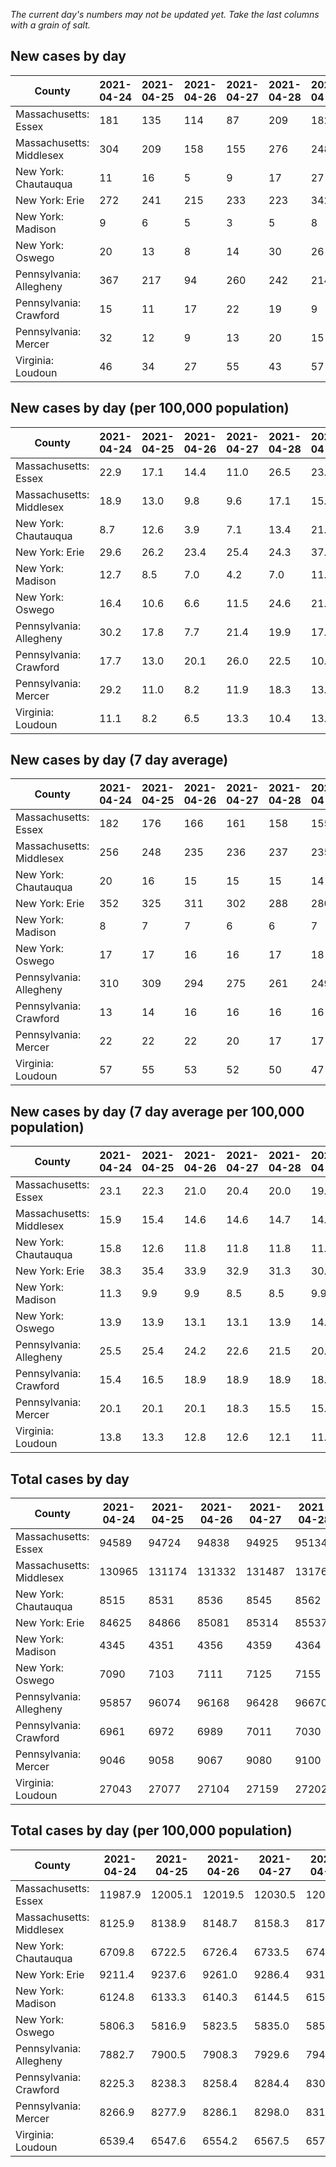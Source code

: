 _The current day's numbers may not be updated yet. Take the last columns with a grain of salt._
## New cases by day

| County | 2021-04-24 | 2021-04-25 | 2021-04-26 | 2021-04-27 | 2021-04-28 | 2021-04-29 | 2021-04-30 |
| --- | --- | --- | --- | --- | --- | --- | --- |
| Massachusetts: Essex | 181 | 135 | 114 | 87 | 209 | 182 | 155 |
| Massachusetts: Middlesex | 304 | 209 | 158 | 155 | 276 | 248 | 237 |
| New York: Chautauqua | 11 | 16 | 5 | 9 | 17 | 27 | 30 |
| New York: Erie | 272 | 241 | 215 | 233 | 223 | 342 | 288 |
| New York: Madison | 9 | 6 | 5 | 3 | 5 | 8 | 6 |
| New York: Oswego | 20 | 13 | 8 | 14 | 30 | 26 | 21 |
| Pennsylvania: Allegheny | 367 | 217 | 94 | 260 | 242 | 214 | 366 |
| Pennsylvania: Crawford | 15 | 11 | 17 | 22 | 19 | 9 | 9 |
| Pennsylvania: Mercer | 32 | 12 | 9 | 13 | 20 | 15 | 20 |
| Virginia: Loudoun | 46 | 34 | 27 | 55 | 43 | 57 | 50 |

## New cases by day (per 100,000 population)

| County | 2021-04-24 | 2021-04-25 | 2021-04-26 | 2021-04-27 | 2021-04-28 | 2021-04-29 | 2021-04-30 |
| --- | --- | --- | --- | --- | --- | --- | --- |
| Massachusetts: Essex | 22.9 | 17.1 | 14.4 | 11.0 | 26.5 | 23.1 | 19.6 |
| Massachusetts: Middlesex | 18.9 | 13.0 | 9.8 | 9.6 | 17.1 | 15.4 | 14.7 |
| New York: Chautauqua | 8.7 | 12.6 | 3.9 | 7.1 | 13.4 | 21.3 | 23.6 |
| New York: Erie | 29.6 | 26.2 | 23.4 | 25.4 | 24.3 | 37.2 | 31.3 |
| New York: Madison | 12.7 | 8.5 | 7.0 | 4.2 | 7.0 | 11.3 | 8.5 |
| New York: Oswego | 16.4 | 10.6 | 6.6 | 11.5 | 24.6 | 21.3 | 17.2 |
| Pennsylvania: Allegheny | 30.2 | 17.8 | 7.7 | 21.4 | 19.9 | 17.6 | 30.1 |
| Pennsylvania: Crawford | 17.7 | 13.0 | 20.1 | 26.0 | 22.5 | 10.6 | 10.6 |
| Pennsylvania: Mercer | 29.2 | 11.0 | 8.2 | 11.9 | 18.3 | 13.7 | 18.3 |
| Virginia: Loudoun | 11.1 | 8.2 | 6.5 | 13.3 | 10.4 | 13.8 | 12.1 |

## New cases by day (7 day average)

| County | 2021-04-24 | 2021-04-25 | 2021-04-26 | 2021-04-27 | 2021-04-28 | 2021-04-29 | 2021-04-30 |
| --- | --- | --- | --- | --- | --- | --- | --- |
| Massachusetts: Essex | 182 | 176 | 166 | 161 | 158 | 155 | 152 |
| Massachusetts: Middlesex | 256 | 248 | 235 | 236 | 237 | 235 | 227 |
| New York: Chautauqua | 20 | 16 | 15 | 15 | 15 | 14 | 16 |
| New York: Erie | 352 | 325 | 311 | 302 | 288 | 280 | 259 |
| New York: Madison | 8 | 7 | 7 | 6 | 6 | 7 | 6 |
| New York: Oswego | 17 | 17 | 16 | 16 | 17 | 18 | 19 |
| Pennsylvania: Allegheny | 310 | 309 | 294 | 275 | 261 | 249 | 251 |
| Pennsylvania: Crawford | 13 | 14 | 16 | 16 | 16 | 16 | 15 |
| Pennsylvania: Mercer | 22 | 22 | 22 | 20 | 17 | 17 | 17 |
| Virginia: Loudoun | 57 | 55 | 53 | 52 | 50 | 47 | 45 |

## New cases by day (7 day average per 100,000 population)

| County | 2021-04-24 | 2021-04-25 | 2021-04-26 | 2021-04-27 | 2021-04-28 | 2021-04-29 | 2021-04-30 |
| --- | --- | --- | --- | --- | --- | --- | --- |
| Massachusetts: Essex | 23.1 | 22.3 | 21.0 | 20.4 | 20.0 | 19.6 | 19.3 |
| Massachusetts: Middlesex | 15.9 | 15.4 | 14.6 | 14.6 | 14.7 | 14.6 | 14.1 |
| New York: Chautauqua | 15.8 | 12.6 | 11.8 | 11.8 | 11.8 | 11.0 | 12.6 |
| New York: Erie | 38.3 | 35.4 | 33.9 | 32.9 | 31.3 | 30.5 | 28.2 |
| New York: Madison | 11.3 | 9.9 | 9.9 | 8.5 | 8.5 | 9.9 | 8.5 |
| New York: Oswego | 13.9 | 13.9 | 13.1 | 13.1 | 13.9 | 14.7 | 15.6 |
| Pennsylvania: Allegheny | 25.5 | 25.4 | 24.2 | 22.6 | 21.5 | 20.5 | 20.6 |
| Pennsylvania: Crawford | 15.4 | 16.5 | 18.9 | 18.9 | 18.9 | 18.9 | 17.7 |
| Pennsylvania: Mercer | 20.1 | 20.1 | 20.1 | 18.3 | 15.5 | 15.5 | 15.5 |
| Virginia: Loudoun | 13.8 | 13.3 | 12.8 | 12.6 | 12.1 | 11.4 | 10.9 |

## Total cases by day

| County | 2021-04-24 | 2021-04-25 | 2021-04-26 | 2021-04-27 | 2021-04-28 | 2021-04-29 | 2021-04-30 |
| --- | --- | --- | --- | --- | --- | --- | --- |
| Massachusetts: Essex | 94589 | 94724 | 94838 | 94925 | 95134 | 95316 | 95471 |
| Massachusetts: Middlesex | 130965 | 131174 | 131332 | 131487 | 131763 | 132011 | 132248 |
| New York: Chautauqua | 8515 | 8531 | 8536 | 8545 | 8562 | 8589 | 8619 |
| New York: Erie | 84625 | 84866 | 85081 | 85314 | 85537 | 85879 | 86167 |
| New York: Madison | 4345 | 4351 | 4356 | 4359 | 4364 | 4372 | 4378 |
| New York: Oswego | 7090 | 7103 | 7111 | 7125 | 7155 | 7181 | 7202 |
| Pennsylvania: Allegheny | 95857 | 96074 | 96168 | 96428 | 96670 | 96884 | 97250 |
| Pennsylvania: Crawford | 6961 | 6972 | 6989 | 7011 | 7030 | 7039 | 7048 |
| Pennsylvania: Mercer | 9046 | 9058 | 9067 | 9080 | 9100 | 9115 | 9135 |
| Virginia: Loudoun | 27043 | 27077 | 27104 | 27159 | 27202 | 27259 | 27309 |

## Total cases by day (per 100,000 population)

| County | 2021-04-24 | 2021-04-25 | 2021-04-26 | 2021-04-27 | 2021-04-28 | 2021-04-29 | 2021-04-30 |
| --- | --- | --- | --- | --- | --- | --- | --- |
| Massachusetts: Essex | 11987.9 | 12005.1 | 12019.5 | 12030.5 | 12057.0 | 12080.1 | 12099.7 |
| Massachusetts: Middlesex | 8125.9 | 8138.9 | 8148.7 | 8158.3 | 8175.4 | 8190.8 | 8205.5 |
| New York: Chautauqua | 6709.8 | 6722.5 | 6726.4 | 6733.5 | 6746.9 | 6768.2 | 6791.8 |
| New York: Erie | 9211.4 | 9237.6 | 9261.0 | 9286.4 | 9310.6 | 9347.9 | 9379.2 |
| New York: Madison | 6124.8 | 6133.3 | 6140.3 | 6144.5 | 6151.6 | 6162.9 | 6171.3 |
| New York: Oswego | 5806.3 | 5816.9 | 5823.5 | 5835.0 | 5859.5 | 5880.8 | 5898.0 |
| Pennsylvania: Allegheny | 7882.7 | 7900.5 | 7908.3 | 7929.6 | 7949.5 | 7967.1 | 7997.2 |
| Pennsylvania: Crawford | 8225.3 | 8238.3 | 8258.4 | 8284.4 | 8306.8 | 8317.5 | 8328.1 |
| Pennsylvania: Mercer | 8266.9 | 8277.9 | 8286.1 | 8298.0 | 8316.3 | 8330.0 | 8348.3 |
| Virginia: Loudoun | 6539.4 | 6547.6 | 6554.2 | 6567.5 | 6577.9 | 6591.6 | 6603.7 |
